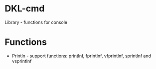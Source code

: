 DKL-cmd
====================================
Library - functions for console

# Functions

* Println - support functions: printlnf, fprintlnf, vfprintlnf, sprintlnf and vsprintlnf

